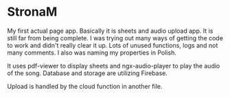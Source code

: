 # StronaM
My first actual page app. Basically it is sheets and audio upload app.
It is still far from being complete.
I was trying out many ways of getting the code to work and didn't really clear it up.
Lots of unused functions, logs and not many comments.
I also was naming my properties in Polish.

It uses pdf-viewer to display sheets and ngx-audio-player to play the audio of the song.
Database and storage are utilizing Firebase.

Upload is handled by the cloud function in another file.
